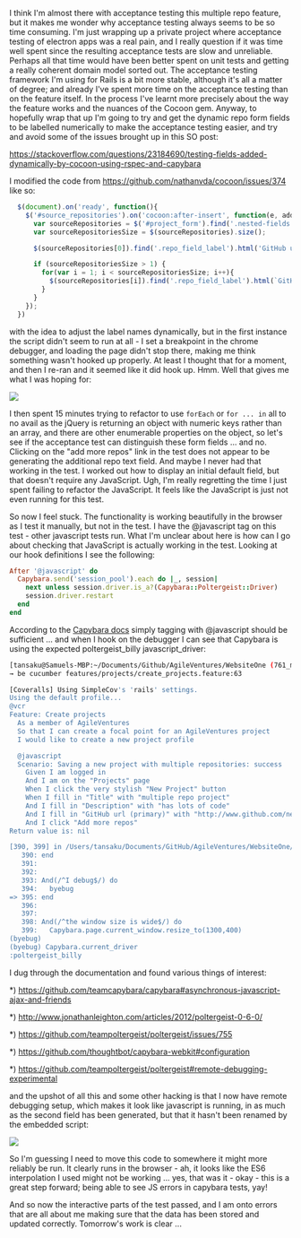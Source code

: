 I think I'm almost there with acceptance testing this multiple repo feature, but it makes me wonder why acceptance testing always seems to be so time consuming.  I'm just wrapping up a private project where acceptance testing of electron apps was a real pain, and I really question if it was time well spent since the resulting acceptance tests are slow and unreliable.  Perhaps all that time would have been better spent on unit tests and getting a really coherent domain model sorted out.  The acceptance testing framework I'm using for Rails is a bit more stable, although it's all a matter of degree; and already I've spent more time on the acceptance testing than on the feature itself.  In the process I've learnt more precisely about the way the feature works and the nuances of the Cocoon gem.  Anyway, to hopefully wrap that up I'm going to try and get the dynamic repo form fields to be labelled numerically to make the acceptance testing easier, and try and avoid some of the issues brought up in this SO post:

https://stackoverflow.com/questions/23184690/testing-fields-added-dynamically-by-cocoon-using-rspec-and-capybara

I modified the code from https://github.com/nathanvda/cocoon/issues/374 like so:

```js
  $(document).on('ready', function(){
    $('#source_repositories').on('cocoon:after-insert', function(e, added_repo) {
      var sourceRepositories = $('#project_form').find('.nested-fields');
      var sourceRepositoriesSize = $(sourceRepositories).size();

      $(sourceRepositories[0]).find('.repo_field_label').html('GitHub url (primary)');

      if (sourceRepositoriesSize > 1) {
        for(var i = 1; i < sourceRepositoriesSize; i++){
          $(sourceRepositories[i]).find('.repo_field_label').html(`GitHub url (${i+1})`)
        }
      }
    });
  })
  ```
  
with the idea to adjust the label names dynamically, but in the first instance the script didn't seem to run at all - I set a breakpoint in the chrome debugger, and loading the page didn't stop there, making me think something wasn't hooked up properly.  At least I thought that for a moment, and then I re-ran and it seemed like it did hook up. Hmm.  Well that gives me what I was hoping for:

![](https://dl.dropbox.com/s/404eit68ham28ow/Screenshot%202017-09-20%2009.35.59.png)

I then spent 15 minutes trying to refactor to use `forEach` or `for ... in` all to no avail as the jQuery is returning an object with numeric keys rather than an array, and there are other enumerable properties on the object, so let's see if the acceptance test can distinguish these form fields ... and no. Clicking on the "add more repos" link in the test does not appear to be generating the additional repo text field.  And maybe I never had that working in the test.  I worked out how to display an initial default field, but that doesn't require any JavaScript.   Ugh, I'm really regretting the time I just spent failing to refactor the JavaScript.  It feels like the JavaScript is just not even running for this test.

So now I feel stuck.  The functionality is working beautifully in the browser as I test it manually, but not in the test.  I have the @javascript tag on this test - other javascript tests run.  What I'm unclear about here is how can I go about checking that JavaScript is actually working in the test.  Looking at our hook definitions I see the following:

```rb
After '@javascript' do
  Capybara.send('session_pool').each do |_, session|
    next unless session.driver.is_a?(Capybara::Poltergeist::Driver)
    session.driver.restart
  end
end
```

According to the [Capybara docs](https://github.com/teamcapybara/capybara#using-capybara-with-cucumber) simply tagging with @javascript should be sufficient ... and when I hook on the debugger I can see that Capybara is using the expected poltergeist_billy javascript_driver:

```sh
[tansaku@Samuels-MBP:~/Documents/Github/AgileVentures/WebsiteOne (761_multiple_source_repository)]$ 
→ be cucumber features/projects/create_projects.feature:63

[Coveralls] Using SimpleCov's 'rails' settings.
Using the default profile...
@vcr
Feature: Create projects
  As a member of AgileVentures
  So that I can create a focal point for an AgileVentures project
  I would like to create a new project profile

  @javascript
  Scenario: Saving a new project with multiple repositories: success       # features/projects/create_projects.feature:64
    Given I am logged in                                                   # features/step_definitions/user_steps.rb:63
    And I am on the "Projects" page                                        # features/step_definitions/basic_steps.rb:84
    When I click the very stylish "New Project" button                     # features/step_definitions/basic_steps.rb:291
    When I fill in "Title" with "multiple repo project"                    # features/step_definitions/basic_steps.rb:140
    And I fill in "Description" with "has lots of code"                    # features/step_definitions/basic_steps.rb:140
    And I fill in "GitHub url (primary)" with "http://www.github.com/new"  # features/step_definitions/basic_steps.rb:140
    And I click "Add more repos"                                           # features/step_definitions/basic_steps.rb:88
Return value is: nil

[390, 399] in /Users/tansaku/Documents/GitHub/AgileVentures/WebsiteOne/features/step_definitions/basic_steps.rb
   390: end
   391: 
   392: 
   393: And(/^I debug$/) do
   394:   byebug
=> 395: end
   396: 
   397: 
   398: And(/^the window size is wide$/) do
   399:   Capybara.page.current_window.resize_to(1300,400)
(byebug) 
(byebug) Capybara.current_driver
:poltergeist_billy
```

I dug through the documentation and found various things of interest:

*) https://github.com/teamcapybara/capybara#asynchronous-javascript-ajax-and-friends

*) http://www.jonathanleighton.com/articles/2012/poltergeist-0-6-0/

*) https://github.com/teampoltergeist/poltergeist/issues/755

*) https://github.com/thoughtbot/capybara-webkit#configuration

*) https://github.com/teampoltergeist/poltergeist#remote-debugging-experimental


and the upshot of all this and some other hacking is that I now have remote debugging setup, which makes it look like javascript is running, in as much as the second field has been generated, but that it hasn't been renamed by the embedded script:

![](https://dl.dropbox.com/s/n2m1i3skeu12szp/Screenshot%202017-09-20%2010.25.54.png)

So I'm guessing I need to move this code to somewhere it might more reliably be run.  It clearly runs in the browser - ah, it looks like the ES6 interpolation I used might not be working ... yes, that was it - okay - this is a great step forward;  being able to see JS errors in capybara tests, yay!

And so now the interactive parts of the test passed, and I am onto errors that are all about me making sure that the data has been stored and updated correctly.  Tomorrow's work is clear ...
